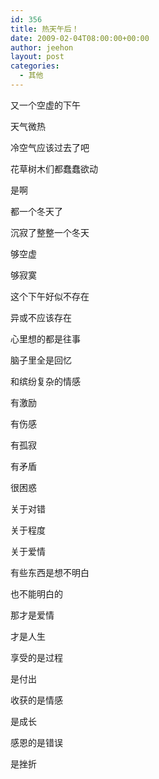 ```yaml
---
id: 356
title: 热天午后！
date: 2009-02-04T08:00:00+00:00
author: jeehon
layout: post
categories:
  - 其他
---
```

又一个空虚的下午
  
天气微热
  
冷空气应该过去了吧
  
花草树木们都蠢蠢欲动
  
是啊
  
都一个冬天了
  
沉寂了整整一个冬天
  
够空虚
  
够寂寞

这个下午好似不存在
  
异或不应该存在
  
心里想的都是往事
  
脑子里全是回忆
  
和缤纷复杂的情感
  
有激励
  
有伤感
  
有孤寂
  
有矛盾
  
很困惑
  
关于对错
  
关于程度
  
关于爱情
  
有些东西是想不明白
  
也不能明白的
  
那才是爱情
  
才是人生
  
享受的是过程
  
是付出
  
收获的是情感
  
是成长
  
感恩的是错误
  
是挫折